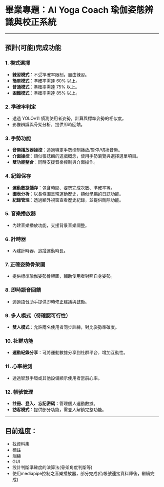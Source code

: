 # 畢業專題：AI Yoga Coach 瑜伽姿態辨識與校正系統
---

## 預計(可能)完成功能

### 1. 模式選擇
- **練習模式**：不受準確率限制，自由練習。
- **簡單模式**：準確率需達 60% 以上。
- **普通模式**：準確率需達 75% 以上。
- **困難模式**：準確率需達 85% 以上。

### 2. 準確率判定
- 透過 YOLOv11 偵測使用者姿勢，計算與標準姿勢的相似度。
- 影像辨識與骨架分析，提供即時回饋。

### 3. 手勢功能
- **音樂播放器操控**：透過特定手勢控制播放/暫停/切換音樂。
- **介面操控**：類似張誌麟的遊戲概念，使用手勢瀏覽與選擇選單項目。
- **雙功能整合**：同時支援音樂控制與介面操作。

### 4. 紀錄保存
- **運動數據儲存**：包含時間、姿勢完成次數、準確率等。
- **圖表分析**：以長條圖呈現運動歷史，類似學鵬的日誌功能。
- **紀錄管理**：透過額外視窗查看歷史紀錄，並提供刪除功能。

### 5. 音樂播放器
- 內建音樂播放功能，支援背景音樂調整。

### 6. 計時器
- 內建計時器，追蹤運動時長。

### 7. 正確姿勢骨架圖
- 提供標準瑜伽姿勢骨架圖，輔助使用者對照自身姿勢。

### 8. 即時語音回饋
- 透過語音助手提供即時修正建議與鼓勵。

### 9. 多人模式（待確認可行性）
- **雙人模式**：允許兩名使用者同步訓練，對比姿勢準確度。

### 10. 社群功能
- **運動紀錄分享**：可將運動數據分享到社群平台，增加互動性。

### 11. 心率檢測
- 透過智慧手環或其他設備顯示使用者當前心率。

### 12. 帳號管理
- **註冊、登入、忘記密碼**：管理個人運動數據。
- **訪客模式**：提供部分功能，需登入解鎖完整功能。

---

## 目前進度：
- 找資料集
- 標註
- 訓練
- GUI
- 設計判斷準確度的演算法(骨架角度判斷等)
- 使用mediapipe控制之音樂播放器，部分完成(待帳號連接資料庫後，繼續完成)